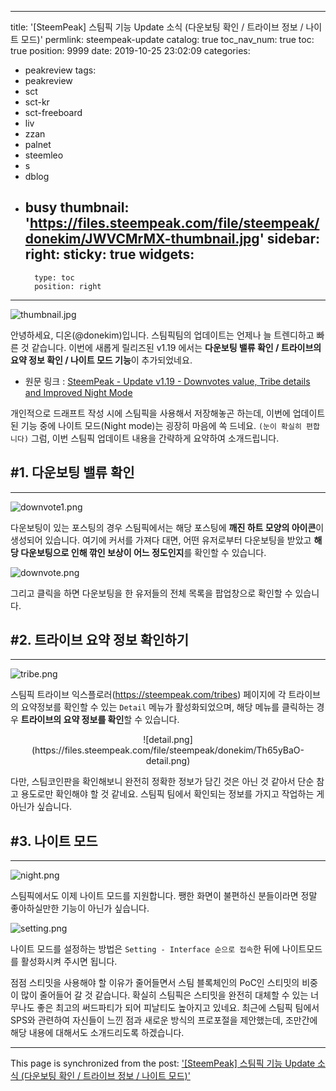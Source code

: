 
---
title: '[SteemPeak] 스팀픽 기능 Update 소식 (다운보팅 확인 / 트라이브 정보 / 나이트 모드)'
permlink: steempeak-update
catalog: true
toc_nav_num: true
toc: true
position: 9999
date: 2019-10-25 23:02:09
categories:
- peakreview
tags:
- peakreview
- sct
- sct-kr
- sct-freeboard
- liv
- zzan
- palnet
- steemleo
- s
- dblog
- busy
thumbnail: 'https://files.steempeak.com/file/steempeak/donekim/JWVCMrMX-thumbnail.jpg'
sidebar:
    right:
        sticky: true
widgets:
    -
        type: toc
        position: right
---


![thumbnail.jpg](https://files.steempeak.com/file/steempeak/donekim/JWVCMrMX-thumbnail.jpg)

안녕하세요, 디온(@donekim)입니다. 스팀픽팀의 업데이트는 언제나 늘 트렌디하고 빠른 것 같습니다. 이번에 새롭게 릴리즈된 v1.19 에서는 **다운보팅 밸류 확인 / 트라이브의 요약 정보 확인 / 나이트 모드 기능**이 추가되었네요.

- 원문 링크 : [SteemPeak - Update v1.19 - Downvotes value, Tribe details and Improved Night Mode](https://steempeak.com/steempeak/@steempeak/steempeak-v1-19-downvotes-value)

개인적으로 드래프트 작성 시에 스팀픽을 사용해서 저장해놓곤 하는데, 이번에 업데이트 된 기능 중에 나이트 모드(Night mode)는 굉장히 마음에 쏙 드네요. `(눈이 확실히 편합니다)` 그럼, 이번 스팀픽 업데이트 내용을 간략하게 요약하여 소개드립니다.

## #1. 다운보팅 밸류 확인
---
![downvote1.png](https://files.steempeak.com/file/steempeak/donekim/wCee9SQO-downvote1.png)

다운보팅이 있는 포스팅의 경우 스팀픽에서는 해당 포스팅에 **깨진 하트 모양의 아이콘**이 생성되어 있습니다. 여기에 커서를 가져다 대면, 어떤 유저로부터 다운보팅을 받았고 **해당 다운보팅으로 인해 깎인 보상이 어느 정도인지**를 확인할 수 있습니다.

![downvote.png](https://files.steempeak.com/file/steempeak/donekim/x5nvryGR-downvote.png)

그리고 클릭을 하면 다운보팅을 한 유저들의 전체 목록을 팝업창으로 확인할 수 있습니다.

## #2. 트라이브 요약 정보 확인하기
---
![tribe.png](https://files.steempeak.com/file/steempeak/donekim/1a1mIbHj-tribe.png)

스팀픽 트라이브 익스플로러(https://steempeak.com/tribes) 페이지에 각 트라이브의 요약정보를 확인할 수 있는 `Detail` 메뉴가 활성화되었으며, 해당 메뉴를 클릭하는 경우 **트라이브의 요약 정보를 확인**할 수 있습니다.

<center>![detail.png](https://files.steempeak.com/file/steempeak/donekim/Th65yBaO-detail.png)</center>

다만, 스팀코인판을 확인해보니 완전히 정확한 정보가 담긴 것은 아닌 것 같아서 단순 참고 용도로만 확인해야 할 것 같네요. 스팀픽 팀에서 확인되는 정보를 가지고 작업하는 게 아닌가 싶습니다.

## #3. 나이트 모드
---
![night.png](https://files.steempeak.com/file/steempeak/donekim/18gE2wAZ-night.png)

스팀픽에서도 이제 나이트 모드를 지원합니다. 쨍한 화면이 불편하신 분들이라면 정말 좋아하실만한 기능이 아닌가 싶습니다. 

![setting.png](https://files.steempeak.com/file/steempeak/donekim/3j8S5VEW-setting.png)

나이트 모드를 설정하는 방법은 `Setting - Interface 순으로 접속`한 뒤에 나이트모드를 활성화시켜 주시면 됩니다.

점점 스티밋을 사용해야 할 이유가 줄어들면서 스팀 블록체인의 PoC인 스티밋의 비중이 많이 줄어들어 갈 것 같습니다. 확실히 스팀픽은 스티밋을 완전히 대체할 수 있는 너무나도 좋은 최고의 써드파티가 되어 피날티도 높아지고 있네요. 최근에 스팀픽 팀에서 SPS와 관련하여 자신들이 느낀 점과 새로운 방식의 프로포절을 제안했는데, 조만간에 해당 내용에 대해서도 소개드리도록 하겠습니다.

- - -

This page is synchronized from the post: ['[SteemPeak] 스팀픽 기능 Update 소식 (다운보팅 확인 / 트라이브 정보 / 나이트 모드)'](https://steemit.com/@donekim/steempeak-update)
